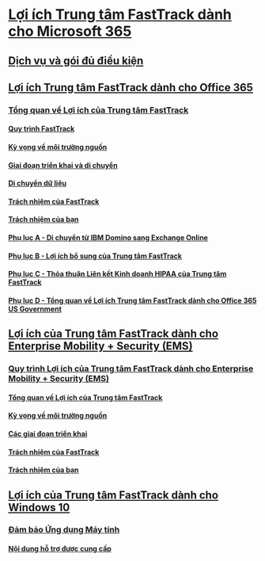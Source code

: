 # [Lợi ích Trung tâm FastTrack dành cho Microsoft 365](M365-fasttrack-benefit-overview.md)
## [Dịch vụ và gói đủ điều kiện](M365-eligible-services-and-plans.md)
## [Lợi ích Trung tâm FastTrack dành cho Office 365](O365-fasttrack-benefit-for-office-365.md)
### [Tổng quan về Lợi ích của Trung tâm FastTrack](O365-fasttrack-benefit-overview.md)
#### [Quy trình FastTrack](O365-fasttrack-process.md)
#### [Kỳ vọng về môi trường nguồn](O365-source-environment-expectations.md)
#### [Giai đoạn triển khai và di chuyển](O365-onboarding-and-migration.md)
#### [Di chuyển dữ liệu](O365-data-migration.md)
#### [Trách nhiệm của FastTrack](O365-fasttrack-responsibilities.md)
#### [Trách nhiệm của bạn](O365-your-responsibilities.md)
#### [Phụ lục A - Di chuyển từ IBM Domino sang Exchange Online](O365-from-ibm-domino-to-exchange-online.md)
#### [Phụ lục B - Lợi ích bổ sung của Trung tâm FastTrack](O365-fasttrack-additional-benefits.md)
#### [Phụ lục C - Thỏa thuận Liên kết Kinh doanh HIPAA của Trung tâm FastTrack](O365-hipaa-business-associate-agreement.md)
#### [Phụ lục D - Tổng quan về Lợi ích Trung tâm FastTrack dành cho Office 365 US Government](US-Gov-appendix-overview.md)
## [Lợi ích của Trung tâm FastTrack dành cho Enterprise Mobility + Security (EMS)](EMS-fasttrack-benefit-for-EMS.md)
### [Quy trình Lợi ích của Trung tâm FastTrack dành cho Enterprise Mobility + Security (EMS)](EMS-fasttrack-process.md)
#### [Tổng quan về Lợi ích của Trung tâm FastTrack](EMS-fasttrack-benefit-overview.md)
#### [Kỳ vọng về môi trường nguồn](EMS-source-environment-expectations.md)
#### [Các giai đoạn triển khai](EMS-onboarding-phases.md)
#### [Trách nhiệm của FastTrack](EMS-fasttrack-responsibilities.md)
#### [Trách nhiệm của bạn](EMS-your-responsibilities.md)
## [Lợi ích của Trung tâm FastTrack dành cho Windows 10](Win-10-fasttrack-benefit-for-windows-10.md)
### [Đảm bảo Ứng dụng Máy tính ](Win-10-desktop-app-assure.md)
#### [Nội dung hỗ trợ được cung cấp](Win-10-daa-assistance-offered.md)